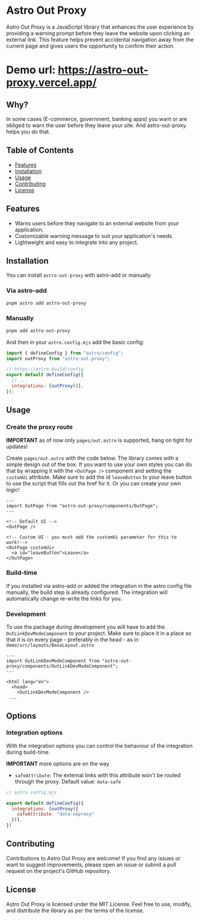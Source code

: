 # Astro Out Proxy

Astro Out Proxy is a JavaScript library that enhances the user experience by providing a warning prompt before they leave the website upon clicking an external link. This feature helps prevent accidental navigation away from the current page and gives users the opportunity to confirm their action.

# Demo url: https://astro-out-proxy.vercel.app/

## Why?

In some cases (E-commerce, government, banking apps) you want or are obliged to warn the user before they leave your site. And astro-out-proxy helps you do that.

## Table of Contents
- [Features](#features)
- [Installation](#installation)
- [Usage](#usage)
- [Contributing](#contributing)
- [License](#license)

## Features
- Warns users before they navigate to an external website from your application.
- Customizable warning message to suit your application's needs.
- Lightweight and easy to integrate into any project.

## Installation

You can install `astro-out-proxy` with astro-add or manually

### Via astro-add

```bash
pnpm astro add astro-out-proxy
```

### Manually

```bash
pnpm add astro-out-proxy
```

And then in your `astro.config.mjs` add the basic config:

```js
import { defineConfig } from "astro/config";
import outProxy from "astro-out-proxy";

// https://astro.build/config
export default defineConfig({
  // ...
  integrations: [outProxy()],
});

```

## Usage

### Create the proxy route

**IMPORTANT** as of now only `pages/out.astro` is supported, hang on tight for updates!

Create `pages/out.astro` with the code below. The library comes with a simple design out of the box. If you want to use your own styles you can do that by wrapping it with the `<OutPage />` component and setting the `customUi` attribute. Make sure to add the id `leaveButton` to your leave button to use the script that fills out the href for it. Or you can create your own logic!

```astro
---
import OutPage from "astro-out-proxy/components/OutPage";
---

<!-- Default UI -->
<OutPage />

<!-- Custom UI - you must add the customUi parameter for this to work!-->
<OutPage customUi>
  <a id="leaveButton">Leave</a>
</OutPage>
```

### Build-time
If you installed via astro-add or added the integration in the astro config file manually, the build step is already configured. The integration will automatically change re-write the links for you.

### Development
To use the package during development you will have to add the `OutLinkDevModeComponent` to your project. Make sure to place it in a place so that it is on every page - preferably in the head - as in `demo/src/layouts/BaseLayout.astro`

```astro
---
import OutLinkDevModeComponent from "astro-out-proxy/components/OutLinkDevModeComponent";
---

<html lang="en">
  <head>
    <OutLinkDevModeComponent />
 ...
```

## Options

### Integration options

With the integration options you can control the behaviour of the integration during build-time.

**IMPORTANT** more options are on the way

- `safeAttribute`: The external links with this attribute won't be routed through the proxy. Default value: `data-safe`

```js
// astro.config.mjs

export default defineConfig({
  integrations: [outProxy({
    safeAttribute: "data-noproxy"
  })],
})
```

## Contributing

Contributions to Astro Out Proxy are welcome! If you find any issues or want to suggest improvements, please open an issue or submit a pull request on the project's GitHub repository.

## License

Astro Out Proxy is licensed under the MIT License. Feel free to use, modify, and distribute the library as per the terms of the license.
